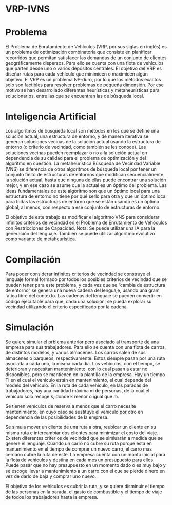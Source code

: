 # VRP-IVNS

# Problema
El Problema de Enrutamiento de Vehículos (VRP, por sus siglas en inglés) es
un problema de optimización combinatoria que consiste en planificar recorridos
que permitan satisfacer las demandas de un conjunto de clientes geográficamente
dispersos. Para ello se cuenta con una flota de vehículos que parten desde uno
o varios depósitos centrales. El objetivo del VRP es diseñar rutas para cada
vehículo que minimicen o maximicen algún objetivo.
El VRP es un problema NP-duro, por lo que los métodos exactos solo son
factibles para resolver problemas de pequeña dimensión. Por ese motivo se han
desarrollado diferentes heurísticas y metaheurísticas para solucionarlos, entre
las que se encuentran las de búsqueda local.

# Inteligencia Artificial

Los algoritmos de búsqueda local son métodos en los que se define una solución
actual, una estructura de entorno, y de manera iterativa se generan soluciones
vecinas de la solución actual usando la estructura de entorno (o criterio de vecindad,
como también se les conoce). Las soluciones vecinas pueden reemplazar
o no a la solución actual en dependencia de su calidad para el problema de
optimización y del algoritmo en cuestión.
La metaheurística Búsqueda de Vecindad Variable (VNS) se diferencia de
otros algoritmos de búsqueda local por tener un conjunto finito de estructuras
de entornos que modifican secuencialmente la solución actual, hasta que ninguna
de ellas puede encontrar una solución mejor, y en ese caso se asume que la actual
es un óptimo del problema. Las ideas fundamentales de este algoritmo son que
un óptimo local para una estructura de entorno no tiene por qué serlo para otra
y que un óptimo local para todas las estructuras de entorno que se están usando
es un óptimo global, al menos, con respecto a ese conjunto de estructuras de
entorno.

El objetivo de este trabajo es modificar el algoritmo VNS para considerar
infinitos criterios de vecindad en el Problema de Enrutamiento de Vehóculos con
Restricciones de Capacidad.
Nota: Se puede utilizar una IA para la generación del lenguaje. También se
puede utilizar algoritmo evolutivo como variante de metaheurística.

# Compilación

Para poder considerar infinitos criterios de vecindad se construye el lenguaje
formal formado por todos los posibles criterios de vecindad que se pueden tener
para este problema, y cada vez que se “cambia de estructura de entorno” se
genera una nueva cadena del lenguaje, usando una gram´atica libre del contexto.
Las cadenas del lenguaje se pueden convertir en código ejecutable para que,
dada una solución, se pueda explorar su vecindad utilizando el criterio especificado por la cadena.

# Simulación

Se quiere simular el prblema anterior pero asociado al transporte de una empresa para sus trabajadores. 
Para ello se cuenta con una flota de carros, de distintos modelos, y varios almacenes. Los
carros salen de sus almacenes o parqueos, respectivamente. Estos siempre pasan por una ruta asociada a cada uno, la misma cada día.
Los vehículos, con el tiempo, se deterioran y necesitan mantenimiento, con lo
cual pasan a estar no disponibles, pero se mantienen en la plantilla de la empresa.
Hay un tiempo Ti en el cual el vehículo están en mantenimiento, el cual depende
del modelo del vehículo.
En la ruta de cada vehículo, en las paradas de trabajadores, hay una cantidad
máxima m de personas, de la cual el vehículo solo recoge k, donde k menor o igual que
m.

Se tienen vehículos de reserva a menos que el carro necesite mantenimiento, en cuyo caso se sustituye el
vehículo por otro en dependencia de las posibilidades de la empresa.

Se simula mover un cliente de una ruta a otra, reubicar un cliente en su misma ruta e intercambiar dos clientes para minimizar el costo del viaje. 
Existen diferentes criterios de vecindad que se simluarán a medida que se genere el lenguaje.
Cuando un carro no cubre su ruta porque esta en mantenimiento en el tiempo de comprar un nuevo carro, el carro mas cercano cubre la ruta de este.
La empresa cuenta con un monto inicial para la flota de vehiculos y destina en cada mes un presupuesto para ellos. 
Puede pasar que no hay presupuesto en un momento dado o es muy bajo y 
se escoge llevar a mantenimiento a un carro con el que se pierde dinero en vez de darlo de baja y comprar uno nuevo.
	
El objetivo de los vehiculos es cubrir la ruta, y se quiere disminuir el tiempo de las personas en la parada, 
el gasto de combustible y el tiempo de viaje de todos los trabajadores hasta la empresa.
